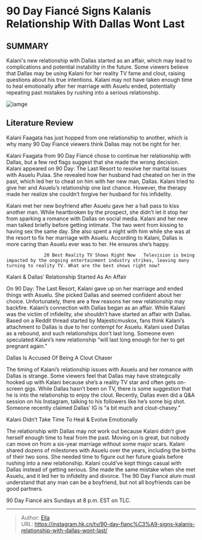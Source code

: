 # 90 Day Fiancé Signs Kalanis Relationship With Dallas Wont Last


## SUMMARY 



  Kalani&#39;s new relationship with Dallas started as an affair, which may lead to complications and potential instability in the future.   Some viewers believe that Dallas may be using Kalani for her reality TV fame and clout, raising questions about his true intentions.   Kalani may not have taken enough time to heal emotionally after her marriage with Asuelu ended, potentially repeating past mistakes by rushing into a serious relationship.  

![iamge](https://static1.srcdn.com/wordpress/wp-content/uploads/2023/11/90-day-fiance-_-signs-kalani-s-relationship-with-dallas-won-t-last.jpg)

## Literature Review
Kalani Faagata has just hopped from one relationship to another, which is why many 90 Day Fiancé viewers think Dallas may not be right for her.




Kalani Faagata from 90 Day Fiancé chose to continue her relationship with Dallas, but a few red flags suggest that she made the wrong decision. Kalani appeared on 90 Day: The Last Resort to resolve her marital issues with Asuelu Pulaa. She revealed how her husband had cheated on her in the past, which led her to cheat on him with her new man, Dallas. Kalani tried to give her and Asuelu’s relationship one last chance. However, the therapy made her realize she couldn’t forgive her husband for his infidelity.




Kalani met her new boyfriend after Asuelu gave her a hall pass to kiss another man. While heartbroken by the prospect, she didn’t let it stop her from sparking a romance with Dallas on social media. Kalani and her new man talked briefly before getting intimate. The two went from kissing to having sex the same day. She also spent a night with him while she was at the resort to fix her marriage with Asuelu. According to Kalani, Dallas is more caring than Asuelu ever was to her. He ensures she’s happy.

                  20 Best Reality TV Shows Right Now   Television is being impacted by the ongoing entertainment industry strikes, leaving many turning to reality TV. What are the best shows right now?    


 Kalani &amp; Dallas’ Relationship Started As An Affair 

 

On 90 Day: The Last Resort, Kalani gave up on her marriage and ended things with Asuelu. She picked Dallas and seemed confident about her choice. Unfortunately, there are a few reasons her new relationship may backfire. Kalani’s connection with Dallas began as an affair. While Kalani was the victim of infidelity, she shouldn’t have started an affair with Dallas. Based on a Reddit thread started by Majesticmuskox, fans think Kalani’s attachment to Dallas is due to her contempt for Asuelu. Kalani used Dallas as a rebound, and such relationships don’t last long. Someone even speculated Kalani’s new relationship “will last long enough for her to get pregnant again.”






 Dallas Is Accused Of Being A Clout Chaser 
          

The timing of Kalani’s relationship issues with Asuelu and her romance with Dallas is strange. Some viewers feel that Dallas may have strategically hooked up with Kalani because she’s a reality TV star and often gets on-screen gigs. While Dallas hasn’t been on TV, there is some suggestion that he is into the relationship to enjoy the clout. Recently, Dallas even did a Q&amp;A session on his Instagram, talking to his followers like he’s some big shot. Someone recently claimed Dallas’ IG is “a bit much and clout-chasey.”



 Kalani Didn’t Take Time To Heal &amp; Evolve Emotionally 
          




The relationship with Dallas may not work out because Kalani didn’t give herself enough time to heal from the past. Moving on is great, but nobody can move on from a six-year marriage without some major scars. Kalani shared dozens of milestones with Asuelu over the years, including the births of their two sons. She needed time to figure out her future goals before rushing into a new relationship. Kalani could’ve kept things casual with Dallas instead of getting serious. She made the same mistake when she met Asuelu, and it led her to infidelity and divorce. The 90 Day Fiancé alum must understand that any man can be a boyfriend, but not all boyfriends can be good partners.



90 Day Fiancé airs Sundays at 8 p.m. EST on TLC.






---

> Author: [Ella](https://instagram.hk.cn/)  
> URL: https://instagram.hk.cn/tv/90-day-fianc%C3%A9-signs-kalanis-relationship-with-dallas-wont-last/  

